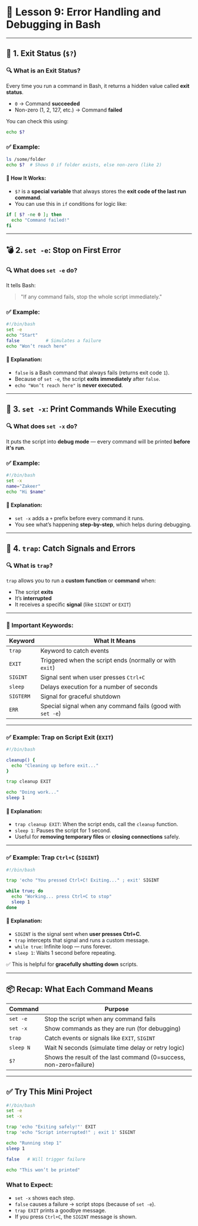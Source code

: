 # 🚨 Lesson 9: Error Handling and Debugging in Bash

---

## 🧭 1. Exit Status (`$?`)

### 🔍 What is an Exit Status?

Every time you run a command in Bash, it returns a hidden value called **exit status**.

* `0` → Command **succeeded**
* Non-zero (1, 2, 127, etc.) → Command **failed**

You can check this using:

```bash
echo $?
```

### ✅ Example:

```bash
ls /some/folder
echo $?  # Shows 0 if folder exists, else non-zero (like 2)
```

#### 🧠 How It Works:

* `$?` is a **special variable** that always stores the **exit code of the last run command**.
* You can use this in `if` conditions for logic like:

```bash
if [ $? -ne 0 ]; then
  echo "Command failed!"
fi
```

---

## 💣 2. `set -e`: Stop on First Error

### 🔍 What does `set -e` do?

It tells Bash:

> "If any command fails, stop the whole script immediately."

### ✅ Example:

```bash
#!/bin/bash
set -e
echo "Start"
false          # Simulates a failure
echo "Won’t reach here"
```

#### 🧠 Explanation:

* `false` is a Bash command that always fails (returns exit code `1`).
* Because of `set -e`, the script **exits immediately** after `false`.
* `echo "Won’t reach here"` is **never executed**.

---

## 🐞 3. `set -x`: Print Commands While Executing

### 🔍 What does `set -x` do?

It puts the script into **debug mode** — every command will be printed **before it's run**.

### ✅ Example:

```bash
#!/bin/bash
set -x
name="Zakeer"
echo "Hi $name"
```

#### 🧠 Explanation:

* `set -x` adds a `+` prefix before every command it runs.
* You see what’s happening **step-by-step**, which helps during debugging.

---

## 🧲 4. `trap`: Catch Signals and Errors

### 🔍 What is `trap`?

`trap` allows you to run a **custom function** or **command** when:

* The script **exits**
* It’s **interrupted**
* It receives a specific **signal** (like `SIGINT` or `EXIT`)

---

### 🔸 Important Keywords:

| Keyword   | What It Means                                              |
| --------- | ---------------------------------------------------------- |
| `trap`    | Keyword to catch events                                    |
| `EXIT`    | Triggered when the script ends (normally or with `exit`)   |
| `SIGINT`  | Signal sent when user presses `Ctrl+C`                     |
| `sleep`   | Delays execution for a number of seconds                   |
| `SIGTERM` | Signal for graceful shutdown                               |
| `ERR`     | Special signal when any command fails (good with `set -e`) |

---

### ✅ Example: Trap on Script Exit (`EXIT`)

```bash
#!/bin/bash

cleanup() {
  echo "Cleaning up before exit..."
}

trap cleanup EXIT

echo "Doing work..."
sleep 1
```

#### 🧠 Explanation:

* `trap cleanup EXIT`: When the script ends, call the `cleanup` function.
* `sleep 1`: Pauses the script for 1 second.
* Useful for **removing temporary files** or **closing connections** safely.

---

### ✅ Example: Trap `Ctrl+C` (`SIGINT`)

```bash
#!/bin/bash

trap 'echo "You pressed Ctrl+C! Exiting..." ; exit' SIGINT

while true; do
  echo "Working... press Ctrl+C to stop"
  sleep 1
done
```

#### 🧠 Explanation:

* `SIGINT` is the signal sent when **user presses Ctrl+C**.
* `trap` intercepts that signal and runs a custom message.
* `while true`: Infinite loop — runs forever.
* `sleep 1`: Waits 1 second before repeating.

✅ This is helpful for **gracefully shutting down** scripts.

---

## 📦 Recap: What Each Command Means

| Command   | Purpose                                                            |
| --------- | ------------------------------------------------------------------ |
| `set -e`  | Stop the script when any command fails                             |
| `set -x`  | Show commands as they are run (for debugging)                      |
| `trap`    | Catch events or signals like `EXIT`, `SIGINT`                      |
| `sleep N` | Wait N seconds (simulate time delay or retry logic)                |
| `$?`      | Shows the result of the last command (0=success, non-zero=failure) |

---

## ✅ Try This Mini Project

```bash
#!/bin/bash
set -e
set -x

trap 'echo "Exiting safely!"' EXIT
trap 'echo "Script interrupted!" ; exit 1' SIGINT

echo "Running step 1"
sleep 1

false   # Will trigger failure

echo "This won’t be printed"
```

### What to Expect:

* `set -x` shows each step.
* `false` causes a failure → script stops (because of `set -e`).
* `trap EXIT` prints a goodbye message.
* If you press `Ctrl+C`, the `SIGINT` message is shown.

